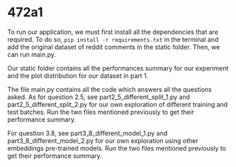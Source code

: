 # 472a1

To run our application, we must first install all the dependencies that are required. 
To do so,  ```pip install -r requirements.txt``` in the terminal and add the original dataset of reddit comments in the static folder. Then, we can run main.py.  

Our static folder contains all the performances summary for our experiment and the plot distribution for our dataset in part 1.


The file main.py contains all the code which answers all the questions asked. As for question 2.5, see part2_5_different_split_1.py and part2_5_different_split_2.py for our own exploration of different training and test batches. Run the two files mentioned previously to get their performance summary.

For question 3.8, see part3_8_different_model_1.py and part3_8_different_model_2.py for our own exploration using other embeddings pre-trained models. Run the two files mentioned previously to get their performance summary.
